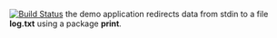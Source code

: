 [![Build Status](https://travis-ci.org/n0k8t/lab10.svg?branch=master)](https://travis-ci.org/n0k8t/lab10)
the demo application redirects data from stdin to a file **log.txt** using a package **print**.
